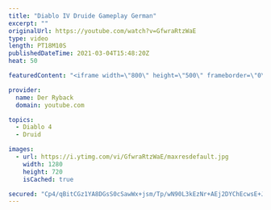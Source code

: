 ```yaml
---
title: "Diablo IV Druide Gameplay German"
excerpt: ""
originalUrl: https://youtube.com/watch?v=GfwraRtzWaE
type: video
length: PT18M10S
publishedDateTime: 2021-03-04T15:48:20Z
heat: 50

featuredContent: "<iframe width=\"800\" height=\"500\" frameborder=\"0\" src=\"https://www.youtube.com/embed/GfwraRtzWaE\" allow=\"accelerometer; autoplay; encrypted-media; gyroscope; picture-in-picture\" allowfullscreen></iframe>"

provider:
  name: Der Ryback
  domain: youtube.com

topics:
  - Diablo 4
  - Druid

images:
  - url: https://i.ytimg.com/vi/GfwraRtzWaE/maxresdefault.jpg
    width: 1280
    height: 720
    isCached: true

secured: "Cp4/qBitCGz1YA8DGsS0cSawWx+jsm/Tp/wN90L3kEzNr+AEj2DYChEcwsE+Jg7hu0n6EVjojesUT4o6eqDjUXIbQ7rJilhFwQeblTBgrQR/yLQE2+eZ9CuLuzR035dF1yZnRPnmPC6dBVPZqwBWTArBzUM/5tTdtZXMeXR17uFpsIQQmFDrBH6t0Vspln5gv0nvLudclZoyzqZtshVvyJYlb0ZWKFr+WcxewAEr5dzz4VZBPcjdh/iifkqq3wnMfE+O7jkagXx5VWx3C/i77uWPs8ieo6jMg8GjZIFrJbDFzVamEXG8YTYfdALZBZnc7ESI46AOolY/JCtODv8elOB+kQCPacC8zbClbvQv2ml9cG94fjj0+40hQxHc1GvmihbfmDqoDYxKcc2GEppXaJtoUi6weaFHKcTO66YRJ7w=;psIFyNI6wcmXxgrqdyXM9w=="
---
```


